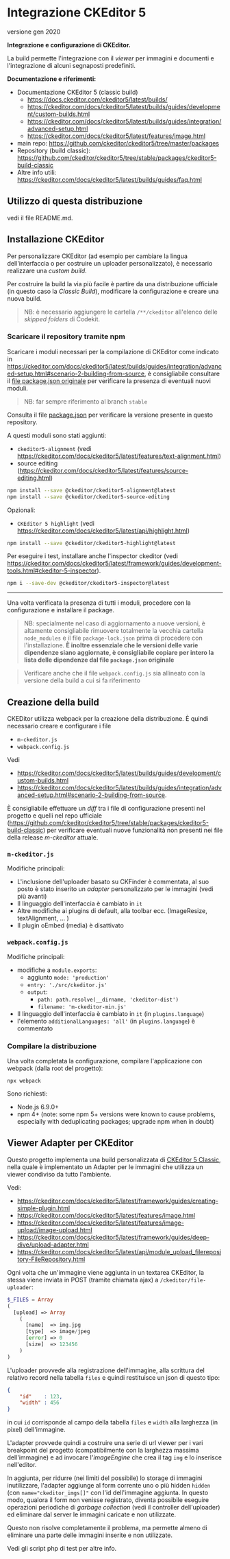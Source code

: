 # Integrazione CKEditor 5

versione gen 2020

**Integrazione e configurazione di CKEditor.**

La build permette l'integrazione con il *viewer* per immagini e documenti e l'integrazione di alcuni segnaposti predefiniti.


**Documentazione e riferimenti:**

* Documentazione CKEditor 5 (classic build) 
	* <https://docs.ckeditor.com/ckeditor5/latest/builds/>
	* <https://ckeditor.com/docs/ckeditor5/latest/builds/guides/development/custom-builds.html>
	* <https://ckeditor.com/docs/ckeditor5/latest/builds/guides/integration/advanced-setup.html>
	* <https://ckeditor.com/docs/ckeditor5/latest/features/image.html>
* main repo: <https://github.com/ckeditor/ckeditor5/tree/master/packages>
* Repository (build classic): <https://github.com/ckeditor/ckeditor5/tree/stable/packages/ckeditor5-build-classic>
* Altre info utili: <https://ckeditor.com/docs/ckeditor5/latest/builds/guides/faq.html>

## Utilizzo di questa distribuzione

vedi il file README.md.


## Installazione CKEditor

Per personalizzare CKEditor (ad esempio per cambiare la lingua dell'interfaccia o per costruire un uploader personalizzato), è necessario realizzare una *custom build*.

Per costruire la build la via più facile è partire da una distribuzione ufficiale (in questo caso la *Classic Build*), modificare la configurazione e creare una nuova build.

> NB: è necessario aggiungere le cartella `/**/ckeditor` all'elenco delle *skipped folders* di Codekit.


### Scaricare il repository tramite npm

Scaricare i moduli necessari per la compilazione di CKEditor come indicato in <https://ckeditor.com/docs/ckeditor5/latest/builds/guides/integration/advanced-setup.html#scenario-2-building-from-source>, è consigliabile consultare il [file package.json originale](https://github.com/ckeditor/ckeditor5/blob/master/packages/ckeditor5-build-classic/package.json) per verificare la presenza di eventuali nuovi moduli.

> NB: far sempre riferimento al branch `stable`

Consulta il file [package.json](./package.json) per verificare la versione presente in questo repository.



A questi moduli sono stati aggiunti: 

* `ckeditor5-alignment` (vedi <https://ckeditor.com/docs/ckeditor5/latest/features/text-alignment.html>)
* source editing (<https://ckeditor.com/docs/ckeditor5/latest/features/source-editing.html>)

```bash
npm install --save @ckeditor/ckeditor5-alignment@latest
npm install --save @ckeditor/ckeditor5-source-editing 
```



Opzionali:

* `CKEditor 5 highlight` (vedi <https://ckeditor.com/docs/ckeditor5/latest/api/highlight.html>) 

```bash
npm install --save @ckeditor/ckeditor5-highlight@latest
```

Per eseguire i test, installare anche l'inspector ckeditor (vedi <https://ckeditor.com/docs/ckeditor5/latest/framework/guides/development-tools.html#ckeditor-5-inspector>).

```bash
npm i --save-dev @ckeditor/ckeditor5-inspector@latest
```

---

Una volta verificata la presenza di tutti i moduli, procedere con la configurazione e installare il package.

> NB: specialmente nel caso di aggiornamento a nuove versioni, è altamente consigliabile rimuovere totalmente la vecchia cartella `node_modules` e il file `package-lock.json` prima di procedere con l'installazione. **È inoltre essenziale che le versioni delle varie dipendenze siano aggiornate, è consigliabile copiare per intero la lista delle dipendenze dal file `package.json` originale**

> Verificare anche che il file `webpack.config.js` sia allineato con la versione della build a cui si fa riferimento

## Creazione della build

CKEDitor utilizza webpack per la creazione della distribuzione. È quindi necessario creare e configurare i file 

* `m-ckeditor.js`
* `webpack.config.js` 


Vedi 

* <https://ckeditor.com/docs/ckeditor5/latest/builds/guides/development/custom-builds.html> 
* <https://ckeditor.com/docs/ckeditor5/latest/builds/guides/integration/advanced-setup.html#scenario-2-building-from-source>.

È consigliabile effettuare un *diff* tra i file di configurazione presenti nel progetto e quelli nel repo ufficiale (<https://github.com/ckeditor/ckeditor5/tree/stable/packages/ckeditor5-build-classic>) per verificare eventuali nuove funzionalità non presenti nei file della release *m-ckeditor* attuale.




### `m-ckeditor.js`

Modifiche principali:

* L'inclusione dell'uploader basato su CKFinder è commentata, al suo posto è stato inserito un *adapter* personalizzato per le immagini (vedi più avanti)
* Il linguaggio dell'interfaccia è cambiato in `it`
* Altre modifiche ai plugins di default, alla toolbar ecc. (ImageResize, textAlignment, ... )
* Il plugin oEmbed (media) è disattivato


### `webpack.config.js` 

Modifiche principali:

* modifiche a `module.exports`:
  * aggiunto `mode: 'production'`
  * `entry: './src/ckeditor.js'`
  * `output`:
      * `path: path.resolve(__dirname, 'ckeditor-dist')`
      * `filename: 'm-ckeditor-min.js'`
* Il linguaggio dell'interfaccia è cambiato in `it` (in `plugins.language`)
* l'elemento `additionalLanguages: 'all'` (in `plugins.language`) è commentato

### Compilare la distribuzione

Una volta completata la configurazione, compilare l'applicazione con webpack (dalla root del progetto):

```shell
npx webpack
```

Sono richiesti:

* Node.js 6.9.0+
* npm 4+ (note: some npm 5+ versions were known to cause problems, especially with deduplicating packages; upgrade npm when in doubt)



## Viewer Adapter per CKEditor

Questo progetto implementa una build personalizzata di [CKEditor 5 Classic](https://docs.ckeditor.com/ckeditor5/latest/examples/builds/classic-editor.html), nella quale è implementato un Adapter  per le immagini che utilizza un viewer condiviso da tutto l'ambiente.

Vedi:

* <https://ckeditor.com/docs/ckeditor5/latest/framework/guides/creating-simple-plugin.html>
* <https://ckeditor.com/docs/ckeditor5/latest/features/image.html>
* <https://ckeditor.com/docs/ckeditor5/latest/features/image-upload/image-upload.html>
* <https://ckeditor.com/docs/ckeditor5/latest/framework/guides/deep-dive/upload-adapter.html>
* <https://ckeditor.com/docs/ckeditor5/latest/api/module_upload_filerepository-FileRepository.html>


Ogni volta che un'immagine viene aggiunta in un textarea CKEditor, la stessa viene inviata in POST (tramite chiamata ajax) a `/ckeditor/file-uploader`:

```php
$_FILES = Array 
(
  [upload] => Array
    (
      [name]  => img.jpg
      [type]  => image/jpeg
      [error] => 0
      [size]  => 123456
    )
)
```

L'uploader provvede alla registrazione dell'immagine, alla scrittura del relativo record nella tabella `files` e quindi restituisce un json di questo tipo:

```json
{
	"id"    : 123,
	"width" : 456
}
```

in cui `id` corrisponde al campo della tabella `files` e `width` alla larghezza (in pixel) dell'immagine.

L'adapter provvede quindi a costruire una serie di url viewer per i vari breakpoint del progetto (compatibilmente con la larghezza massima dell'immagine) e ad invocare l'*imageEngine* che crea il tag `img` e lo inserisce nell'editor.

In aggiunta, per ridurre (nei limiti del possibile) lo storage di immagini inutilizzare, l'adapter aggiunge al form corrente uno o più hidden `hidden` (con `name="ckeditor_imgs[]"` con l'id dell'immagine aggiunta. In questo modo, qualora il form non venisse registrato, diventa possibile eseguire operazioni periodiche di *garbage collection* (vedi il controller dell'uploader) ed eliminare  dal server le immagini caricate e non utilizzate.

Questo non risolve completamente il problema, ma permette almeno di eliminare una parte delle immagini inserite e non utilizzate.

Vedi gli script php di test per altre info.
